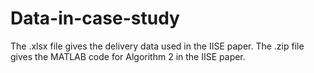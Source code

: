 # Data-in-case-study
The .xlsx file gives the delivery data used in the IISE paper.
The .zip file gives the MATLAB code for Algorithm 2 in the IISE paper.
